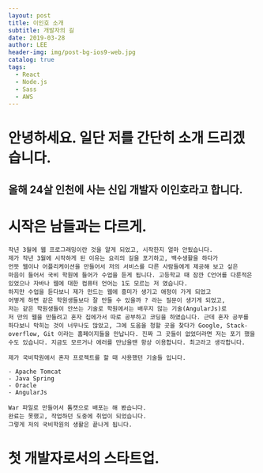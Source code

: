 ```yaml
---
layout: post
title: 이인호 소개
subtitle: 개발자의 길
date: 2019-03-28
author: LEE
header-img: img/post-bg-ios9-web.jpg
catalog: true
tags:
  - React
  - Node.js
  - Sass
  - AWS
---
```


# 안녕하세요. 일단 저를 간단히 소개 드리겠습니다.

## 올해 24살 인천에 사는 신입 개발자 이인호라고 합니다.

# 시작은 남들과는 다르게.

    작년 3월에 웹 프로그래밍이란 것을 알게 되었고, 시작한지 얼마 안됬습니다.
    제가 작년 3월에 시작하게 된 이유는 요리의 길을 포기하고, 백수생활을 하다가
    언뜻 웹이나 어플리케이션을 만들어서 저의 서비스를 다른 사람들에게 제공해 보고 싶은
    마음이 들어서 국비 학원에 들어가 수업을 듣게 됩니다. 고등학교 때 잠깐 C언어를 다룬적은 있었으나 자바나 웹에 대한 컴퓨터 언어는 1도 모르는 저 였습니다.
    하지만 수업을 듣다보니 제가 만드는 웹에 흥미가 생기고 애정이 가게 되었고
    어떻게 하면 같은 학원생들보다 잘 만들 수 있을까 ? 라는 질문이 생기게 되었고,
    저는 같은 학원생들이 안쓰는 기술로 학원에서는 배우지 않는 기술(AngularJs)로
    저 만의 웹을 만들려고 혼자 집에가서 따로 공부하고 코딩을 하였습니다. 근데 혼자 공부를 하다보니 막히는 것이 너무나도 많았고, 그에 도움을 청할 곳을 찾다가 Google, Stack-overflow, Git 이라는 홈페이지들을 만납니다. 진짜 그 곳들이 없었더라면 저는 포기 했을 수도 있습니다. 지금도 모르거나 에러를 만났을땐 항상 이용합니다. 최고라고 생각합니다.

    제가 국비학원에서 혼자 프로젝트를 할 때 사용했던 기술들 입니다.

    - Apache Tomcat
    - Java Spring
    - Oracle
    - AngularJs

    War 파일로 만들어서 톰캣으로 배포는 해 봤습니다.
    완료는 못했고, 작업하던 도중에 취업이 되었습니다.
    그렇게 저의 국비학원의 생활은 끝나게 됩니다.

# 첫 개발자로서의 스타트업.
